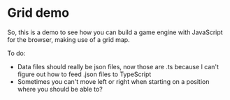 # Grid demo

So, this is a demo to see how you can build a game engine with JavaScript for the browser, making use of a grid map.

To do:
- Data files should really be json files, now those are .ts because I can't figure out how to feed .json files to TypeScript
- Sometimes you can't move left or right when starting on a position where you should be able to?
